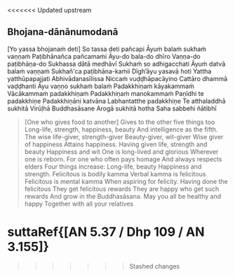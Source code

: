 <<<<<<< Updated upstream
## Bhojana-dānānumodanā<a id="bhojana-dananumodana"></a>

[Yo yassa bhojanaṁ deti]
So tassa deti pañcapi
Āyuṁ balaṁ sukhaṁ vaṇṇaṁ
Paṭibhānañca pañcamaṁi
Āyu-do bala-do dhīro
Vaṇṇa-do paṭibhāṇa-do
Sukhassa dātā medhāvī
Sukhaṁ so adhigacchati
Āyuṁ datvā balaṁ vaṇṇaṁ
Sukhañ'ca paṭibhāna-kaṁii
Dīgh’āyu yasavā hoti
Yattha yatthūpapajjati
Abhivādanasīlissa
Niccaṁ vuḍḍhāpacāyino
Cattāro dhammā vaḍḍhanti
Āyu vaṇṇo sukhaṁ balaṁ
Padakkhiṇaṁ kāyakammaṁ
Vācākammaṁ padakkhiṇaṁ
Padakkhiṇaṁ manokammaṁ
Paṇīdhi te padakkhiṇe
Padakkhiṇāni katvāna
Labhantatthe padakkhiṇe
Te atthaladdhā sukhitā
Virūḷhā Buddhasāsane
Arogā sukhitā hotha
Saha sabbehi ñātibhī

<div class="english">

> [One who gives food to another]
> Gives to the other five things too
> Long-life, strength, happiness, beauty
> And intelligence as the fifth.
> The wise life-giver, strength-giver
> Beauty-giver, wit-giver
> Wise giver of happiness
> Attains happiness.
> Having given life, strength and beauty
> Happiness and wit
> One is long-lived and glorious
> Wherever one is reborn.
> For one who often pays homage
> And always respects elders
> Four things increase:
> Long-life, beauty
> Happiness and strength.
> Felicitous is bodily kamma
> Verbal kamma is felicitous
> Felicitous is mental kamma
> When aspiring for felicity.
> Having done the felicitous
> They get felicitous rewards
> They are happy who get such rewards
> And grow in the Buddhasāsana.
> May you all be healthy and happy
> Together with all your relatives

</div>

suttaRef{[AN 5.37 / Dhp 109 / AN 3.155]}
=======
>>>>>>> Stashed changes
